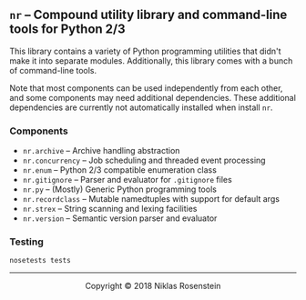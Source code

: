 ## `nr` &ndash; Compound utility library and command-line tools for Python 2/3

This library contains a variety of Python programming utilities that didn't
make it into separate modules. Additionally, this library comes with a bunch
of command-line tools.

Note that most components can be used independently from each other, and some
components may need additional dependencies. These additional dependencies are
currently not automatically installed when install `nr`.

### Components

* `nr.archive` &ndash; Archive handling abstraction
* `nr.concurrency` &ndash; Job scheduling and threaded event processing
* `nr.enum` &ndash; Python 2/3 compatible enumeration class
* `nr.gitignore` &ndash; Parser and evaluator for `.gitignore` files
* `nr.py` &ndash; (Mostly) Generic Python programming tools
* `nr.recordclass` &ndash; Mutable namedtuples with support for default args
* `nr.strex` &ndash; String scanning and lexing facilities
* `nr.version` &ndash; Semantic version parser and evaluator

### Testing

    nosetests tests

---

<p align="center">Copyright &copy; 2018 Niklas Rosenstein</p>
